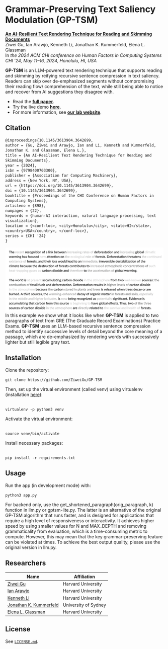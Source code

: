 #  Grammar-Preserving Text Saliency Modulation (GP-TSM)
**[An AI-Resilient Text Rendering Technique for Reading and Skimming Documents](https://www.ziweigu.com/assets/data/gptsm.pdf)**  
Ziwei Gu, Ian Arawjo, Kenneth Li, Jonathan K. Kummerfeld, Elena L. Glassman\
In *the 2024 ACM CHI conference on Human Factors in Computing Systems*\
*CHI ’24, May 11–16, 2024, Honolulu, HI, USA* 


**GP-TSM** is an LLM-powered text rendering technique that supports reading and skimming by reifying recursive sentence compression in text saliency. Readers can skip over de-emphasized segments without compromising their reading flow/ comprehension of the text, while still being able to notice and recover from AI suggestions they disagree with.

* Read the **[full paper](https://www.ziweigu.com/assets/data/gptsm.pdf)**.
* Try the live demo **[here](https://gptsm-6b7fc3be6bdb.herokuapp.com/)**.
* For more information, see **[our lab website](https://glassmanlab.seas.harvard.edu/)**.

## Citation
```
@inproceedings{10.1145/3613904.3642699,
author = {Gu, Ziwei and Arawjo, Ian and Li, Kenneth and Kummerfeld, Jonathan K. and Glassman, Elena L.},
title = {An AI-Resilient Text Rendering Technique for Reading and Skimming Documents},
year = {2024},
isbn = {9798400703300},
publisher = {Association for Computing Machinery},
address = {New York, NY, USA},
url = {https://doi.org/10.1145/3613904.3642699},
doi = {10.1145/3613904.3642699},
booktitle = {Proceedings of the CHI Conference on Human Factors in Computing Systems},
articleno = {898},
numpages = {22},
keywords = {human-AI interaction, natural language processing, text visualization},
location = {<conf-loc>, <city>Honolulu</city>, <state>HI</state>, <country>USA</country>, </conf-loc>},
series = {CHI '24}
}
```

![teaser figure](teaser.png)
In this example we show what it looks like when **GP-TSM** is applied to two paragraphs of text from GRE (The Graduate Record Examinations) Practice Exams. **GP-TSM** uses an LLM-based recursive sentence compression method to identify successive levels of detail beyond the core meaning of a passage, which are de-emphasized by rendering words with successively lighter but still legible gray text.


## Installation

Clone the repository:

```
git clone https://github.com/ZiweiGu/GP-TSM
```

Then, set up the virtual environment (called venv) using virtualenv (installation [here](https://virtualenv.pypa.io/en/latest/installation.html)):
```

virtualenv -p python3 venv 
```

Activate the virtual environment:
```

source venv/bin/activate
```

Install necessary packages:
```

pip install -r requirements.txt
```

## Usage

Run the app (in development mode) with:

```
python3 app.py
```

For backend only, use the get_shortened_paragraph(orig_paragraph, k) function in llm.py or gptsm-lite.py. The latter is an alternative of the original GP-TSM algorithm that runs faster, and is designed for applications that require a high level of responsiveness or interactivity. It achieves higher speed by using smaller values for N and MAX_DEPTH and removing
grammaticality from evaluation, which is a time-consuming metric to compute. However, this may mean that the key grammar-preserving feature can be violated at times. To achieve the best output quality, please use the original version in llm.py. 



## Researchers

|  Name                 | Affiliation                     |
|-----------------------|---------------------------------|
| [Ziwei Gu](https://www.ziweigu.com/)           | Harvard University |
| [Ian Arawjo](https://ianarawjo.com/) | Harvard University |
| [Kenneth Li](https://likenneth.github.io/)    | Harvard University |
| [Jonathan K. Kummerfeld](https://jkk.name/) | University of Sydney |
| [Elena L. Glassman](https://glassmanlab.seas.harvard.edu/glassman.html)        | Harvard University |


## License

See [`LICENSE.md`](LICENSE.md).
